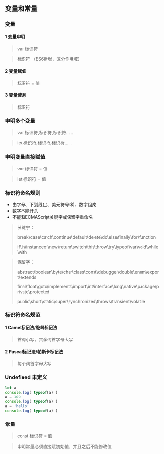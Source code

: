 ## 变量和常量

### 变量

#### 1 变量申明

> var 标识符

>  标识符    （ES6新增，区分作用域）

#### 2 变量赋值

> 标识符 = 值

#### 3 变量使用

> 标识符

### 申明多个变量

> var 标识符,标识符,标识符……

> let 标识符,标识符,标识符……

### 申明变量直接赋值

> var 标识符 = 值

> let 标识符 = 值

### 标识符命名规则

+ 由字母、下划线(_)、美元符号($)、数字组成
+ 数字不能开头
+ 不能和ECMAScript关键字或保留字重命名

> 关键字：
> 
> break\case\catch\continue\default\delete\do\else\finally\for\function
> 
> if\in\instanceof\new\return\switch\this\throw\try\typeof\var\void\while\with

> 保留字：
> 
> abstract\boolean\byte\char\class\const\debugger\double\enum\export\extends
> 
> final\float\goto\implements\import\int\interface\long\native\package\private\protected
> 
> public\short\static\super\synchronized\throws\transient\volatile

### 标识符命名规范

#### 1 Camel标记法/驼峰标记法

> 首词小写，其余词首字母大写

#### 2 Pascal标记法/帕斯卡标记法

> 每个词首字母大写

### Undefined 未定义

```javascript
let a
console.log( typeof(a) )
a = 100
console.log( typeof(a) )
a = 'hello'
console.log( typeof(a) )
```

### 常量

> const 标识符 = 值

> 申明常量必须直接赋初始值，并且之后不能修改值
